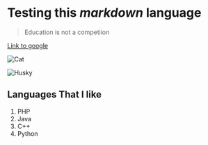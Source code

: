 # Testing this _markdown_ **language**
>Education is not a competiion

[Link to google](https://www.google.com)  

![Cat](https://www.akc.org/wp-content/uploads/2017/11/Siberian-Husky-standing-outdoors-in-the-winter.jpg)

![Husky][Dog]

[Dog]: https://www.akc.org/wp-content/uploads/2017/11/Siberian-Husky-standing-outdoors-in-the-winter.jpg

## Languages That I like

1. PHP 
2. Java
3. C++
4. Python